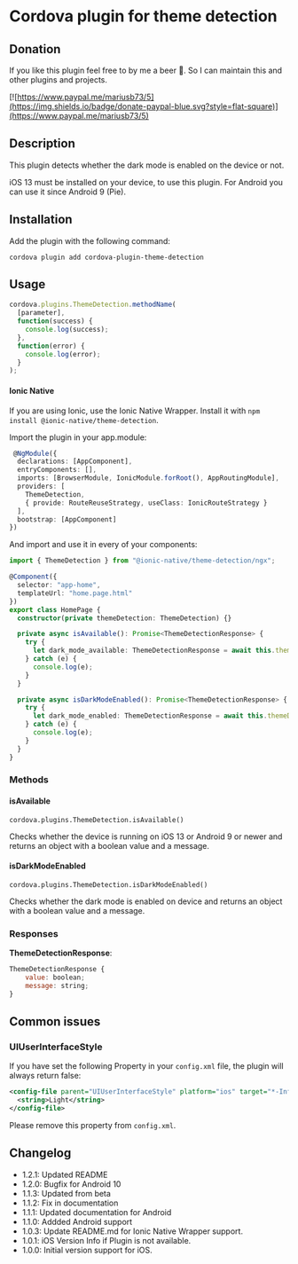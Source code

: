 # Cordova plugin for theme detection

## Donation

If you like this plugin feel free to by me a beer :beers:. So I can maintain this and other plugins and projects.

[![https://www.paypal.me/mariusb73/5](https://img.shields.io/badge/donate-paypal-blue.svg?style=flat-square)](https://www.paypal.me/mariusb73/5)


## Description

This plugin detects whether the dark mode is enabled on the device or not.

iOS 13 must be installed on your device, to use this plugin.
For Android you can use it since Android 9 (Pie).

## Installation

Add the plugin with the following command:

`cordova plugin add cordova-plugin-theme-detection`

## Usage

```js
cordova.plugins.ThemeDetection.methodName(
  [parameter],
  function(success) {
    console.log(success);
  },
  function(error) {
    console.log(error);
  }
);
```

#### Ionic Native

If you are using Ionic, use the Ionic Native Wrapper. Install it with `npm install @ionic-native/theme-detection`.

Import the plugin in your app.module:

```ts
 @NgModule({
  declarations: [AppComponent],
  entryComponents: [],
  imports: [BrowserModule, IonicModule.forRoot(), AppRoutingModule],
  providers: [
    ThemeDetection,
    { provide: RouteReuseStrategy, useClass: IonicRouteStrategy }
  ],
  bootstrap: [AppComponent]
})
```

And import and use it in every of your components:

```ts
import { ThemeDetection } from "@ionic-native/theme-detection/ngx";

@Component({
  selector: "app-home",
  templateUrl: "home.page.html"
})
export class HomePage {
  constructor(private themeDetection: ThemeDetection) {}

  private async isAvailable(): Promise<ThemeDetectionResponse> {
    try {
      let dark_mode_available: ThemeDetectionResponse = await this.themeDetection.isAvailable();
    } catch (e) {
      console.log(e);
    }
  }

  private async isDarkModeEnabled(): Promise<ThemeDetectionResponse> {
    try {
      let dark_mode_enabled: ThemeDetectionResponse = await this.themeDetection.isDarkModeEnabled();
    } catch (e) {
      console.log(e);
    }
  }
}
```

### Methods

#### isAvailable

`cordova.plugins.ThemeDetection.isAvailable()`

Checks whether the device is running on iOS 13 or Android 9 or newer and returns an object with a boolean value and a message.

#### isDarkModeEnabled

`cordova.plugins.ThemeDetection.isDarkModeEnabled()`

Checks whether the dark mode is enabled on device and returns an object with a boolean value and a message.

### Responses

**ThemeDetectionResponse**:

```js
ThemeDetectionResponse {
    value: boolean;
    message: string;
}
```

## Common issues

### UIUserInterfaceStyle

If you have set the following Property in your `config.xml` file, the plugin will always return false:

```xml
<config-file parent="UIUserInterfaceStyle" platform="ios" target="*-Info.plist">
  <string>Light</string>
</config-file>
```

Please remove this property from `config.xml`.

## Changelog

- 1.2.1: Updated README
- 1.2.0: Bugfix for Android 10
- 1.1.3: Updated from beta
- 1.1.2: Fix in documentation
- 1.1.1: Updated documentation for Android
- 1.1.0: Addded Android support
- 1.0.3: Update README.md for Ionic Native Wrapper support.
- 1.0.1: iOS Version Info if Plugin is not available.
- 1.0.0: Initial version support for iOS.
